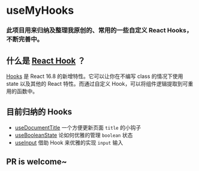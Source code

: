 # useMyHooks

### 此项目用来归纳及整理我原创的、常用的一些自定义 React Hooks，不断完善中。

## 什么是 [React Hook](https://reactjs.org/docs/hooks-intro.html) ？

[Hooks](https://reactjs.org/docs/hooks-intro.html) 是 React 16.8 的新增特性。它可以让你在不编写 class 的情况下使用 state 以及其他的 React 特性。而通过自定义 Hook，可以将组件逻辑提取到可重用的函数中。

## 目前归纳的 Hooks

- [useDocumentTitle](./useDocumentTitle/) 一个方便更新页面 `title` 的小钩子
- [useBooleanState](./useBooleanState/) 论如何优雅的管理 `boolean` 状态
- [useInput](./useInput/) 借助 Hook 来优雅的实现 `input` 输入

## PR is welcome~